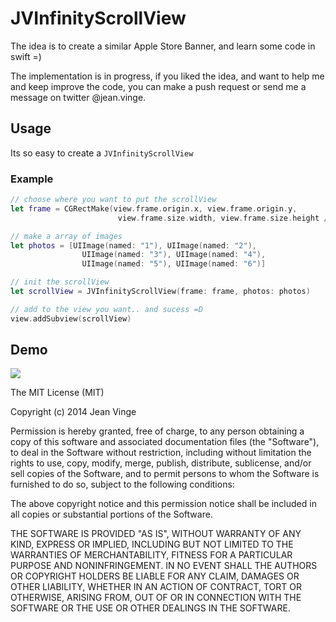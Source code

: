 # JVInfinityScrollView

The idea is to create a similar Apple Store Banner, and learn some code in swift =)

The implementation is in progress, 
if you liked the idea, and want to help me and keep improve the code, 
you can make a push request or send me a message on twitter @jean.vinge.

## Usage

Its so easy to create a `JVInfinityScrollView`

### Example

```swift
// choose where you want to put the scrollView
let frame = CGRectMake(view.frame.origin.x, view.frame.origin.y, 
                        view.frame.size.width, view.frame.size.height / 2)

// make a array of images        
let photos = [UIImage(named: "1"), UIImage(named: "2"), 
                UIImage(named: "3"), UIImage(named: "4"), 
                UIImage(named: "5"), UIImage(named: "6")]

// init the scrollView
let scrollView = JVInfinityScrollView(frame: frame, photos: photos)

// add to the view you want.. and sucess =D
view.addSubview(scrollView)
```

## Demo
![](Examples/LiveDemo/infinityScrollView.gif)

The MIT License (MIT)

Copyright (c) 2014 Jean Vinge

Permission is hereby granted, free of charge, to any person obtaining a copy
of this software and associated documentation files (the "Software"), to deal
in the Software without restriction, including without limitation the rights
to use, copy, modify, merge, publish, distribute, sublicense, and/or sell
copies of the Software, and to permit persons to whom the Software is
furnished to do so, subject to the following conditions:

The above copyright notice and this permission notice shall be included in all
copies or substantial portions of the Software.

THE SOFTWARE IS PROVIDED "AS IS", WITHOUT WARRANTY OF ANY KIND, EXPRESS OR
IMPLIED, INCLUDING BUT NOT LIMITED TO THE WARRANTIES OF MERCHANTABILITY,
FITNESS FOR A PARTICULAR PURPOSE AND NONINFRINGEMENT. IN NO EVENT SHALL THE
AUTHORS OR COPYRIGHT HOLDERS BE LIABLE FOR ANY CLAIM, DAMAGES OR OTHER
LIABILITY, WHETHER IN AN ACTION OF CONTRACT, TORT OR OTHERWISE, ARISING FROM,
OUT OF OR IN CONNECTION WITH THE SOFTWARE OR THE USE OR OTHER DEALINGS IN THE
SOFTWARE.
